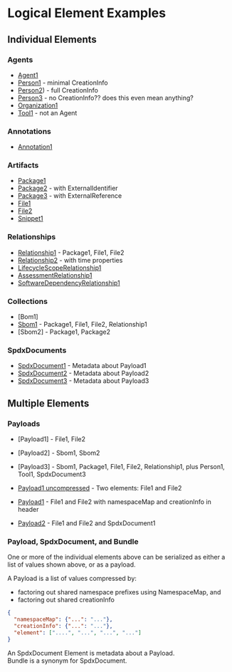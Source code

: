 # Logical Element Examples
## Individual Elements
### Agents
- [Agent1](examples/agent1.json)
- [Person1](examples/person1.json) - minimal CreationInfo
- [Person2](examples/person2.json)) - full CreationInfo
- [Person3](examples/person3.json) -  no CreationInfo?? does this even mean anything?
- [Organization1](examples/org1.json)
- [Tool1](examples/tool1.json) - not an Agent

### Annotations
- [Annotation1](examples/annotation1.json)

### Artifacts
- [Package1](examples/package1.json)
- [Package2](examples/package2.json) - with ExternalIdentifier
- [Package3](examples/package3.json) - with ExternalReference
- [File1](examples/file1.json)
- [File2](examples/file2.json)
- [Snippet1](examples/snippet1.json)

### Relationships
- [Relationship1](examples/relationship1.json) - Package1, File1, File2
- [Relationship2](examples/relationship2.json) - with time properties
- [LifecycleScopeRelationship1](examples/relationship3.json)
- [AssessmentRelationship1](examples/relationship4.json)
- [SoftwareDependencyRelationship1](examples/relationship5.json)

### Collections
- [Bom1]
- [Sbom1](examples/sbom1.json) - Package1, File1, File2, Relationship1
- [Sbom2] - Package1, Package2

### SpdxDocuments
- [SpdxDocument1](examples/spdx_document1.json) - Metadata about Payload1
- [SpdxDocument2](examples/spdx_document1.json) - Metadata about Payload2
- [SpdxDocument3](examples/spdx_document1.json) - Metadata about Payload3

## Multiple Elements
### Payloads
- [Payload1] - File1, File2
- [Payload2] - Sbom1, Sbom2
- [Payload3] - Sbom1, Package1, File1, File2, Relationship1, plus Person1, Tool1, SpdxDocument3



- [Payload1 uncompressed](examples/spdx_payload1_uncompressed.json) - Two elements: File1 and File2
- [Payload1](examples/spdx_payload1.json) - File1 and File2 with namespaceMap and creationInfo in header
- [Payload2](examples) - File1 and File2 and SpdxDocument1


### Payload, SpdxDocument, and Bundle
One or more of the individual elements above can be serialized as either a list of values shown above,
or as a payload.

A Payload is a list of values compressed by:
- factoring out shared namespace prefixes using NamespaceMap, and
- factoring out shared creationInfo

```json
{
  "namespaceMap": {"...": "..."},
  "creationInfo": {"...": "..."},
  "element": ["....", "...", "...", "..."]
}
```
An SpdxDocument Element is metadata about a Payload.  
Bundle is a synonym for SpdxDocument.
